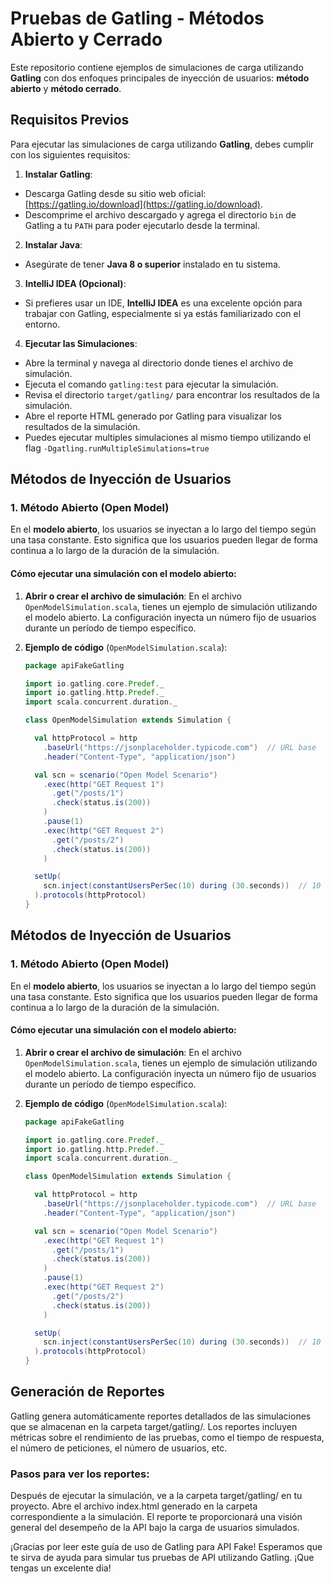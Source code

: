 # Pruebas de Gatling - Métodos Abierto y Cerrado

Este repositorio contiene ejemplos de simulaciones de carga utilizando **Gatling** con dos enfoques principales de inyección de usuarios: **método abierto** y **método cerrado**.

## Requisitos Previos

Para ejecutar las simulaciones de carga utilizando **Gatling**, debes cumplir con los siguientes requisitos:

1. **Instalar Gatling**:
  - Descarga Gatling desde su sitio web oficial: [https://gatling.io/download](https://gatling.io/download).
  - Descomprime el archivo descargado y agrega el directorio `bin` de Gatling a tu `PATH` para poder ejecutarlo desde la terminal.

2. **Instalar Java**:
  - Asegúrate de tener **Java 8 o superior** instalado en tu sistema.

3. **IntelliJ IDEA (Opcional)**:
  - Si prefieres usar un IDE, **IntelliJ IDEA** es una excelente opción para trabajar con Gatling, especialmente si ya estás familiarizado con el entorno.

4. **Ejecutar las Simulaciones**:
  - Abre la terminal y navega al directorio donde tienes el archivo de simulación.
  - Ejecuta el comando `gatling:test` para ejecutar la simulación.
  - Revisa el directorio `target/gatling/` para encontrar los resultados de la simulación.
  - Abre el reporte HTML generado por Gatling para visualizar los resultados de la simulación.
  - Puedes ejecutar multiples simulaciones al mismo tiempo utilizando el flag `-Dgatling.runMultipleSimulations=true`

## Métodos de Inyección de Usuarios

### 1. Método Abierto (Open Model)

En el **modelo abierto**, los usuarios se inyectan a lo largo del tiempo según una tasa constante. Esto significa que los usuarios pueden llegar de forma continua a lo largo de la duración de la simulación.

#### Cómo ejecutar una simulación con el modelo abierto:

1. **Abrir o crear el archivo de simulación**:
   En el archivo `OpenModelSimulation.scala`, tienes un ejemplo de simulación utilizando el modelo abierto. La configuración inyecta un número fijo de usuarios durante un período de tiempo específico.

2. **Ejemplo de código** (`OpenModelSimulation.scala`):

   ```scala
   package apiFakeGatling

   import io.gatling.core.Predef._
   import io.gatling.http.Predef._
   import scala.concurrent.duration._

   class OpenModelSimulation extends Simulation {

     val httpProtocol = http
       .baseUrl("https://jsonplaceholder.typicode.com")  // URL base
       .header("Content-Type", "application/json")

     val scn = scenario("Open Model Scenario")
       .exec(http("GET Request 1")
         .get("/posts/1")
         .check(status.is(200))
       )
       .pause(1)
       .exec(http("GET Request 2")
         .get("/posts/2")
         .check(status.is(200))
       )

     setUp(
       scn.inject(constantUsersPerSec(10) during (30.seconds))  // 10 usuarios por segundo durante 30 segundos
     ).protocols(httpProtocol)
   }

## Métodos de Inyección de Usuarios

### 1. Método Abierto (Open Model)

En el **modelo abierto**, los usuarios se inyectan a lo largo del tiempo según una tasa constante. Esto significa que los usuarios pueden llegar de forma continua a lo largo de la duración de la simulación.

#### Cómo ejecutar una simulación con el modelo abierto:

1. **Abrir o crear el archivo de simulación**:
   En el archivo `OpenModelSimulation.scala`, tienes un ejemplo de simulación utilizando el modelo abierto. La configuración inyecta un número fijo de usuarios durante un período de tiempo específico.

2. **Ejemplo de código** (`OpenModelSimulation.scala`):

   ```scala
   package apiFakeGatling

   import io.gatling.core.Predef._
   import io.gatling.http.Predef._
   import scala.concurrent.duration._

   class OpenModelSimulation extends Simulation {

     val httpProtocol = http
       .baseUrl("https://jsonplaceholder.typicode.com")  // URL base
       .header("Content-Type", "application/json")

     val scn = scenario("Open Model Scenario")
       .exec(http("GET Request 1")
         .get("/posts/1")
         .check(status.is(200))
       )
       .pause(1)
       .exec(http("GET Request 2")
         .get("/posts/2")
         .check(status.is(200))
       )

     setUp(
       scn.inject(constantUsersPerSec(10) during (30.seconds))  // 10 usuarios por segundo durante 30 segundos
     ).protocols(httpProtocol)
   }

## Generación de Reportes

Gatling genera automáticamente reportes detallados de las simulaciones que se almacenan en la carpeta target/gatling/. Los reportes incluyen métricas sobre el rendimiento de las pruebas, como el tiempo de respuesta, el número de peticiones, el número de usuarios, etc.

### Pasos para ver los reportes:

Después de ejecutar la simulación, ve a la carpeta target/gatling/ en tu proyecto.
Abre el archivo index.html generado en la carpeta correspondiente a la simulación.
El reporte te proporcionará una visión general del desempeño de la API bajo la carga de usuarios simulados.

¡Gracias por leer este guía de uso de Gatling para API Fake! Esperamos que te sirva de ayuda para simular tus pruebas de API utilizando Gatling. ¡Que tengas un excelente dia!
